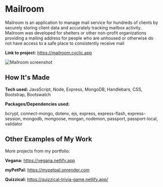 # Mailroom
Mailroom is an application to manage mail service for hundreds of clients by securely storing client data and accurately tracking mailbox activity. Mailroom was developed for shelters or other non-profit organizations providing a mailing address for people who are unhoused or otherwise do not have access to a safe place to consistently receive mail

**Link to project:** https://mailroom.cyclic.app

![Mailroom screenshot](https://user-images.githubusercontent.com/101529105/190074645-af766088-cf3d-4498-a887-2f661b650239.png)


## How It's Made

**Tech used:** JavaScript, Node, Express, MongoDB, Handlebars, CSS, Bootstrap, Bootswatch

**Packages/Dependencies used:** 

bcrypt, connect-mongo, dotenv, ejs, express, express-flash, express-session, mongodb, mongoose, morgan, nodemon, passport, passport-local, validator

## Other Examples of My Work
More projects from my portfolio:

**Vegana:** https://vegana.netlify.app

**myPetPal:** https://mypetpal.onrender.com

**Quizzical:** https://quizzical-trivia-game.netlify.app/
